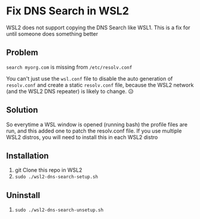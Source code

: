 # Fix DNS Search in WSL2

WSL2 does not support copying the DNS Search like WSL1. This is a fix for until someone does something better

## Problem

`search myorg.com` is missing from `/etc/resolv.conf`

You can't just use the `wsl.conf` file to disable the auto generation of `resolv.conf` and create a static `resolv.conf` file, because the WSL2 network (and the WSL2 DNS repeater) is likely to change. 😥

## Solution

So everytime a WSL window is opened (running bash) the profile files are run, and this added one to patch the resolv.conf file. If you use multiple WSL2 distros, you will need to install this in each WSL2 distro

## Installation

1. git Clone this repo in WSL2
2. `sudo ./wsl2-dns-search-setup.sh`

## Uninstall

1. `sudo ./wsl2-dns-search-unsetup.sh`

